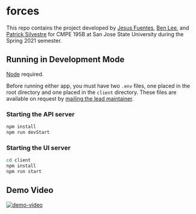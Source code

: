 # forces

This repo contains the project developed by [Jesus
Fuentes](https://github.com/jefuentesnava), [Ben
Lee](https://github.com/benjamin0821), and [Patrick
Silvestre](https://github.com/pjsilvestre) for CMPE 195B at San Jose State
University during the Spring 2021 semester.

## Running in Development Mode

[Node](https://nodejs.org/en/) required.

Before running either app, you must have two `.env` files, one placed in the
root directory and one placed in the `client` directory. These files are
available on request by [mailing the lead
maintainer](mailto:patrickjohnsilvestre@gmail.com).

### Starting the API server

```bash
npm install
npm run devStart
```

### Starting the UI server

```bash
cd client
npm install
npm run start
```

## Demo Video

[![demo-video](https://img.youtube.com/vi/l-R6Tlvkdhw/0.jpg)](https://www.youtube.com/watch?v=l-R6Tlvkdhw)
